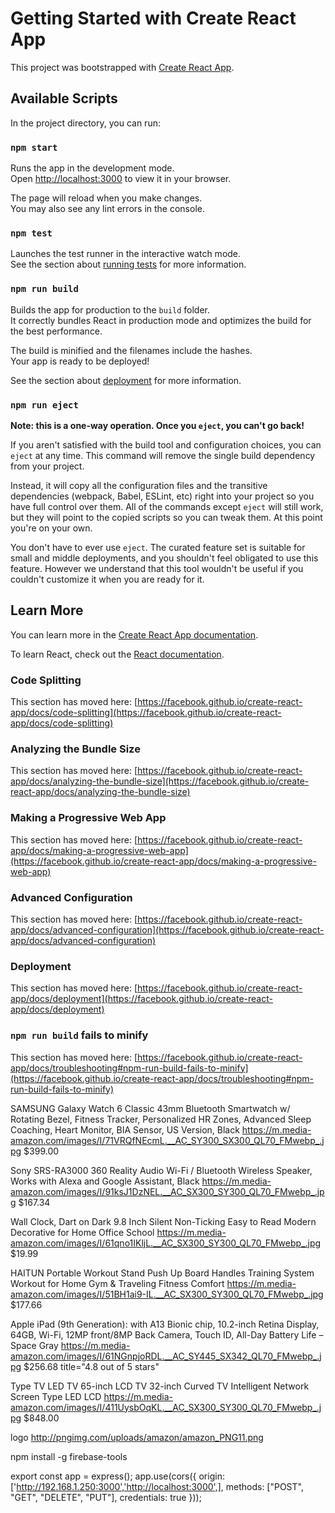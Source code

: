 # Getting Started with Create React App

This project was bootstrapped with [Create React App](https://github.com/facebook/create-react-app).

## Available Scripts

In the project directory, you can run:

### `npm start`

Runs the app in the development mode.\
Open [http://localhost:3000](http://localhost:3000) to view it in your browser.

The page will reload when you make changes.\
You may also see any lint errors in the console.

### `npm test`

Launches the test runner in the interactive watch mode.\
See the section about [running tests](https://facebook.github.io/create-react-app/docs/running-tests) for more information.

### `npm run build`

Builds the app for production to the `build` folder.\
It correctly bundles React in production mode and optimizes the build for the best performance.

The build is minified and the filenames include the hashes.\
Your app is ready to be deployed!

See the section about [deployment](https://facebook.github.io/create-react-app/docs/deployment) for more information.

### `npm run eject`

**Note: this is a one-way operation. Once you `eject`, you can't go back!**

If you aren't satisfied with the build tool and configuration choices, you can `eject` at any time. This command will remove the single build dependency from your project.

Instead, it will copy all the configuration files and the transitive dependencies (webpack, Babel, ESLint, etc) right into your project so you have full control over them. All of the commands except `eject` will still work, but they will point to the copied scripts so you can tweak them. At this point you're on your own.

You don't have to ever use `eject`. The curated feature set is suitable for small and middle deployments, and you shouldn't feel obligated to use this feature. However we understand that this tool wouldn't be useful if you couldn't customize it when you are ready for it.

## Learn More

You can learn more in the [Create React App documentation](https://facebook.github.io/create-react-app/docs/getting-started).

To learn React, check out the [React documentation](https://reactjs.org/).

### Code Splitting

This section has moved here: [https://facebook.github.io/create-react-app/docs/code-splitting](https://facebook.github.io/create-react-app/docs/code-splitting)

### Analyzing the Bundle Size

This section has moved here: [https://facebook.github.io/create-react-app/docs/analyzing-the-bundle-size](https://facebook.github.io/create-react-app/docs/analyzing-the-bundle-size)

### Making a Progressive Web App

This section has moved here: [https://facebook.github.io/create-react-app/docs/making-a-progressive-web-app](https://facebook.github.io/create-react-app/docs/making-a-progressive-web-app)

### Advanced Configuration

This section has moved here: [https://facebook.github.io/create-react-app/docs/advanced-configuration](https://facebook.github.io/create-react-app/docs/advanced-configuration)

### Deployment

This section has moved here: [https://facebook.github.io/create-react-app/docs/deployment](https://facebook.github.io/create-react-app/docs/deployment)

### `npm run build` fails to minify

This section has moved here: [https://facebook.github.io/create-react-app/docs/troubleshooting#npm-run-build-fails-to-minify](https://facebook.github.io/create-react-app/docs/troubleshooting#npm-run-build-fails-to-minify)






SAMSUNG Galaxy Watch 6 Classic 43mm Bluetooth Smartwatch w/ Rotating Bezel, Fitness Tracker, Personalized HR Zones, Advanced Sleep Coaching, Heart Monitor, BIA Sensor, US Version, Black
https://m.media-amazon.com/images/I/71VRQfNEcmL.__AC_SY300_SX300_QL70_FMwebp_.jpg
$399.00

Sony SRS-RA3000 360 Reality Audio Wi-Fi / Bluetooth Wireless Speaker, Works with Alexa and Google Assistant, Black
https://m.media-amazon.com/images/I/91ksJ1DzNEL.__AC_SX300_SY300_QL70_FMwebp_.jpg
$167.34

Wall Clock, Dart on Dark 9.8 Inch Silent Non-Ticking Easy to Read Modern Decorative for Home Office School
https://m.media-amazon.com/images/I/61qno1IKljL.__AC_SX300_SY300_QL70_FMwebp_.jpg
$19.99

HAITUN Portable Workout Stand Push Up Board Handles Training System Workout for Home Gym & Traveling Fitness Comfort
https://m.media-amazon.com/images/I/51BH1ai9-IL.__AC_SX300_SY300_QL70_FMwebp_.jpg
$177.66

Apple iPad (9th Generation): with A13 Bionic chip, 10.2-inch Retina Display, 64GB, Wi-Fi, 12MP front/8MP Back Camera, Touch ID, All-Day Battery Life – Space Gray
https://m.media-amazon.com/images/I/61NGnpjoRDL.__AC_SY445_SX342_QL70_FMwebp_.jpg
$256.68
title="4.8 out of 5 stars"

Type TV LED TV 65-inch LCD TV 32-inch Curved TV Intelligent Network Screen Type LED LCD
https://m.media-amazon.com/images/I/411UysbOqKL.__AC_SX300_SY300_QL70_FMwebp_.jpg
$848.00

logo http://pngimg.com/uploads/amazon/amazon_PNG11.png



npm install -g firebase-tools

export const app = express();
app.use(cors({
  origin: ['http://192.168.1.250:3000','http://localhost:3000',],
  methods: ["POST", "GET", "DELETE", "PUT"],
  credentials: true
}));
